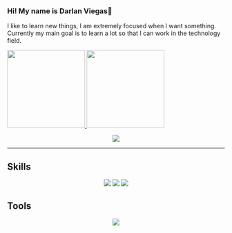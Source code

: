 ### Hi! My name is Darlan Viegas👋
I like to learn new things, I am extremely focused when I want something. Currently my main goal is to learn a lot so that I can work in the technology field.
<div>
  <a href="https://beacons.ai/DarlanViegas">
  <img height="180em" src="https://github-readme-stats.vercel.app/api?username=DarlanViegas&show_icons=true&theme=dark&include_all_commits=true&count_private=true"/>
  <img height="180em" src="https://github-readme-stats.vercel.app/api/top-langs/?username=DarlanViegas&layout=compact&langs_count=16&theme=dark"/>
</div>
  <p align="center">
<a href="https://www.linkedin.com/in//darlan-viegas-7b3689132/"><img src="https://img.shields.io/badge/linkedin-%230077B5.svg?&style=for-the-badge&logo=linkedin&logoColor=white"></a>
    <hr>
<h2>Skills</h2>
<p align="center">
<img src="https://img.shields.io/badge/html5%20-%23E34F26.svg?&style=for-the-badge&logo=html5&logoColor=white"/> 
<img src="https://img.shields.io/badge/css3%20-%231572B6.svg?&style=for-the-badge&logo=css3&logoColor=white"/>
<img src="https://img.shields.io/badge/github%20-%23121011.svg?&style=for-the-badge&logo=github&logoColor=white"/>
</p>
  <h2>Tools</h2>
<p align="center">
<img src="https://img.shields.io/badge/Visual_Studio_Code-0078D4?style=for-the-badge&logo=visual%20studio%20code&logoColor=white" />
</p>

